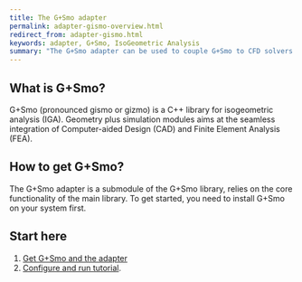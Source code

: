 ```yaml
---
title: The G+Smo adapter
permalink: adapter-gismo-overview.html
redirect_from: adapter-gismo.html
keywords: adapter, G+Smo, IsoGeometric Analysis
summary: "The G+Smo adapter can be used to couple G+Smo to CFD solvers for FSI applications or even to couple G+Smo to itself for advanced structural simulations."
---
```


## What is G+Smo?
G+Smo (pronounced gismo or gizmo) is a C++ library for isogeometric analysis (IGA). Geometry plus simulation modules aims at the seamless integration of Computer-aided Design (CAD) and Finite Element Analysis (FEA).


## How to get G+Smo?
The G+Smo adapter is a submodule of the G+Smo library, relies on the core functionality of the main library.  To get started, you need to install G+Smo on your system first.


## Start here
1. [Get G+Smo and the adapter](adapter-gismo-get-adapter.html)
2. [Configure and run tutorial](adapter-gismo-get-adapter.html).


